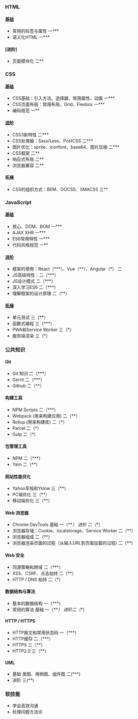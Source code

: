 ### HTML

#### [ 基础](curated-tutorial/basic-html.md)

+ 常用的标签与属性 一***
+ 语义化HTML 一***

#### [进阶]
+ 页面模块化 二**

### CSS

#### [基础](curated-tutorial/basic-css.md)

+ CSS基础：引入方法、选择器、常用属性、动画 一***
+ CSS页面布局：常用布局、Grid、Flexbox 一*** 
+ 编码规范 一**

#### [进阶](curated-tutorial/advanced-css.md)

+ CSS3新特性 二***
+ CSS处理器：Sass/Less、PostCSS 二***
+ 图片优化：sprite、iconfont、base64、图片压缩 二***
+ CSS框架 二**
+ 响应式布局 二**
+ 浏览器兼容 二**

#### 拓展

+ CSS的组织方式：BEM、OOCSS、SMACSS 三**

### JavaScript

#### [基础](curated-tutorial/basic-javascript.md)

+ 核心、DOM、BOM 一***
+ AJAX XHR 一***
+ ES6常用特性 一***
+ 代码风格规范 一**

#### [进阶](curated-tutorial/advanced-javascript.md)

+ 框架的使用：React（***）、Vue（\*\*）、Angular（\*） 二
+ JS高级特性：二（***）
+ JS设计模式 二（***）
+ 深入学习ES6 二（***）
+ 理解框架的设计原理 二（**）

#### [拓展](curated-tutorial/expanded-javascript.md)

+ 单元测试 三（**）
+ 函数式编程 三（***）
+ PWA和Service Worker 三（*）
+ 服务端渲染 三（*）

### 公共知识

#### Git

+ Git 知识 二（***）
+ Gerrit 二（***）
+ Github 二（**）

#### 构建工具

+ NPM Scripts 二（***）
+ Webpack (用来构建应用) 二（**）
+ Rollup (用来构建库) 二（*）
+ Parcel 二（*）
+ Gulp 二（*）
    
#### 包管理工具

+ NPM 二（***）
+ Yarn 二（**）
    
#### 网站性能优化

+ Yahoo军规和Yslow 三（**）
+ PC端优化 三（**）
+ 移动端优化 三（**）

#### Web 浏览器

+ Chrome DevTools 基础 一（***）  进阶 二（\**）
+ 浏览器存储：Cookie、localstorage、Service Worker 二（**）
+ 浏览器组成 二（**）
+ 浏览器渲染页面的过程（从输入URL到页面加载的过程) 二（**） 

#### Web 安全

+ 同源策略和跨域 二（***）
+ XSS、CSRF、点击劫持 二（**）
+ HTTP / DNS 劫持 二（*）

#### 数据结构与算法

+ 基本的数据结构 一（***）
+ 常用的算法 基础 一（***） 进阶二（\**）

#### HTTP / HTTPS

+ HTTP报文和常用状态码 一（***）
+ HTTP缓存 二（***）
+ HTTPS 三（**）
+ HTTP2.0 三（**）

#### UML

+ 基础 类图、用例图、组件图 二(***)
+ 进阶 三(**)

### 软技能

+ 学会高效沟通
+ 处理问题方法论
